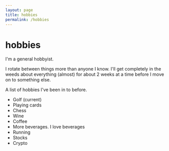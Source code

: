 ```yaml
---
layout: page
title: hobbies
permalink: /hobbies
---
```


# hobbies

I'm a general hobbyist.

I rotate between things more than anyone I know. I'll get completely in the weeds about everything (almost) for about 2 weeks at a time before I move on to something else.

A list of hobbies I've been in to before.

* Golf (current)
* Playing cards
* Chess
* Wine
* Coffee
* More beverages. I love beverages
* Running
* Stocks
* Crypto
